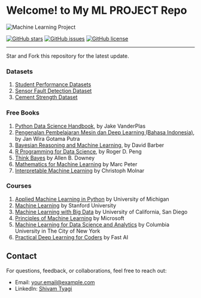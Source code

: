 # Welcome! to My ML PROJECT Repo

![Machine Learning Project](https://github.com/shivam1612tyagi/MLPROJECT/raw/main/project_image.png)

[![GitHub stars](https://img.shields.io/github/stars/shivam1612tyagi/MLPROJECT?style=social)](https://github.com/shivam1612tyagi/MLPROJECT/stargazers)
[![GitHub issues](https://img.shields.io/github/issues/shivam1612tyagi/MLPROJECT)](https://github.com/shivam1612tyagi/MLPROJECT/issues)
[![GitHub license](https://img.shields.io/github/license/shivam1612tyagi/MLPROJECT)](https://github.com/shivam1612tyagi/MLPROJECT/blob/main/LICENSE)

---
Star and Fork this repository for the latest update.

### Datasets
1. [Student Performance Datasets](https://www.kaggle.com/datasets/devansodariya/student-performance-data)
2. [Sensor Fault Detection Dataset](https://www.kaggle.com/datasets/arashnic/sensor-fault-detection-data)
3. [Cement Strength Dataset](https://www.kaggle.com/datasets/himalayaashish/cement-strength-dataset)

### Free Books
1. [Python Data Science Handbook](https://jakevdp.github.io/PythonDataScienceHandbook/), by Jake VanderPlas
2. [Pengenalan Pembelajaran Mesin dan Deep Learning (Bahasa Indonesia)](https://wiragotama.github.io/ebook_machine_learning.html), by Jan Wira Gotama Putra
3. [Bayesian Reasoning and Machine Learning](http://web4.cs.ucl.ac.uk/staff/D.Barber/pmwiki/pmwiki.php?n=Brml.Online), by David Barber
4. [R Programming for Data Science](https://leanpub.com/rprogramming), by Roger D. Peng
5. [Think Bayes](http://greenteapress.com/wp/think-bayes/) by Allen B. Downey
6. [Mathematics for Machine Learning](https://mml-book.github.io/) by Marc Peter
7. [Interpretable Machine Learning](https://christophm.github.io/interpretable-ml-book/) by Christoph Molnar

### Courses
1. [Applied Machine Learning in Python](https://www.coursera.org/learn/python-machine-learning) by University of Michigan
2. [Machine Learning](https://www.coursera.org/learn/machine-learning) by Stanford University
3. [Machine Learning with Big Data](https://www.coursera.org/learn/big-data-machine-learning) by University of California, San Diego
4. [Principles of Machine Learning](https://www.edx.org/course/principles-of-machine-learning) by Microsoft
5. [Machine Learning for Data Science and Analytics](https://www.edx.org/course/machine-learning-data-science-analytics-columbiax-ds102x-1) by Columbia University in The City of New York
6. [Practical Deep Learning for Coders](https://course.fast.ai/) by Fast AI

## Contact

For questions, feedback, or collaborations, feel free to reach out:

- Email: your.email@example.com
- LinkedIn: [Shivam Tyagi](https://www.linkedin.com/in/shivam-tyagi-1aa8171a0/)
